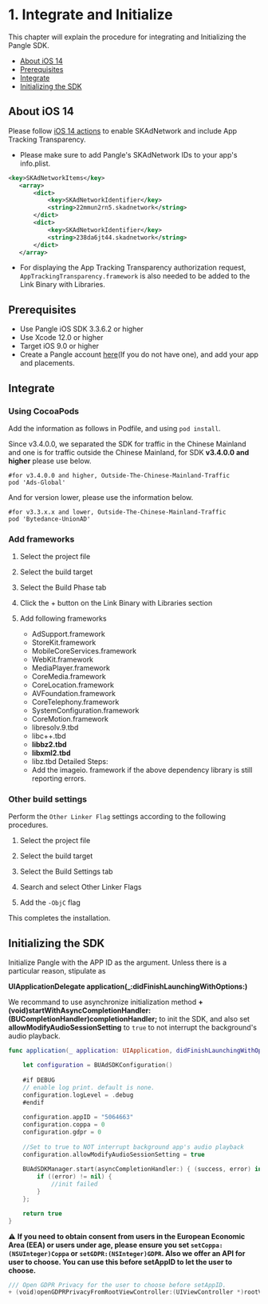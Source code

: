 # 1. Integrate and Initialize

This chapter will explain the procedure for integrating and Initializing the Pangle SDK.

* [About iOS 14](#start/ios14)
* [Prerequisites](#start/env)
* [Integrate](#start/integrate)
* [Initializing the SDK](#start/init)


<a name="start/ios14"></a>
## About iOS 14
Please follow [iOS 14 actions](https://www.pangleglobal.com/help/doc/5f4dc4271de305000ece82aa) to enable SKAdNetwork and include App Tracking Transparency.

- Please make sure to add Pangle's SKAdNetwork IDs to your app's info.plist.
```xml
<key>SKAdNetworkItems</key>
   <array>
       <dict>
           <key>SKAdNetworkIdentifier</key>
           <string>22mmun2rn5.skadnetwork</string>
       </dict>
       <dict>
           <key>SKAdNetworkIdentifier</key>
           <string>238da6jt44.skadnetwork</string>
       </dict>
   </array>
```

- For displaying the App Tracking Transparency authorization request, `AppTrackingTransparency.framework` is also needed to be added to the Link Binary with Libraries.


<a name="start/env"></a>
## Prerequisites

* Use Pangle iOS SDK 3.3.6.2 or higher
* Use Xcode 12.0 or higher
* Target iOS 9.0 or higher
* Create a Pangle account [here](https://www.pangleglobal.com/)(If you do not have one), and add your app and placements.


<a name="start/integrate"></a>
## Integrate
### Using CocoaPods
Add the information as follows in Podfile, and using `pod install`.

Since v3.4.0.0, we separated the SDK for traffic in the Chinese Mainland and one is for traffic outside the Chinese Mainland, for SDK **v3.4.0.0 and higher** please use below.

```
#for v3.4.0.0 and higher, Outside-The-Chinese-Mainland-Traffic
pod 'Ads-Global'
```

And for version lower, please use the information below.

```
#for v3.3.x.x and lower, Outside-The-Chinese-Mainland-Traffic
pod 'Bytedance-UnionAD'
```

### Add frameworks

1. Select the project file

2. Select the build target

3. Select the Build Phase tab

4. Click the + button on the Link Binary with Libraries section

5. Add following frameworks

    -   AdSupport.framework
    -   StoreKit.framework
    -   MobileCoreServices.framework
    -   WebKit.framework
    -   MediaPlayer.framework
    -   CoreMedia.framework
    -   CoreLocation.framework
    -   AVFoundation.framework
    -   CoreTelephony.framework
    -   SystemConfiguration.framework
    -   CoreMotion.framework
    -   libresolv.9.tbd
    -   libc++.tbd
    -   **libbz2.tbd**
    -   **libxml2.tbd**
    -   libz.tbd Detailed Steps:
    -   Add the imageio. framework if the above dependency library is still reporting errors.


### Other build settings

Perform the `Other Linker Flag` settings according to the following procedures.

1. Select the project file

2. Select the build target

3. Select the Build Settings tab

4. Search and select Other Linker Flags

5. Add the  `-ObjC` flag


This completes the installation.

<a name="start/init"></a>
## Initializing the SDK

Initialize Pangle with the APP ID as the argument. Unless there is a particular reason, stipulate as

**UIApplicationDelegate application(_:didFinishLaunchingWithOptions:)**

We recommand to use asynchronize initialization method **+ (void)startWithAsyncCompletionHandler:(BUCompletionHandler)completionHandler;** to init the SDK, and also set **allowModifyAudioSessionSetting** to `true` to not interrupt the background's audio playback.

```swift
func application(_ application: UIApplication, didFinishLaunchingWithOptions launchOptions: [UIApplicationLaunchOptionsKey: Any]?) -> Bool {

    let configuration = BUAdSDKConfiguration()
        
    #if DEBUG
    // enable log print. default is none.
    configuration.logLevel = .debug
    #endif
        
    configuration.appID = "5064663"
    configuration.coppa = 0
    configuration.gdpr = 0
        
    //Set to true to NOT interrupt background app's audio playback
    configuration.allowModifyAudioSessionSetting = true
        
    BUAdSDKManager.start(asyncCompletionHandler:) { (success, error) in
        if ((error) != nil) {
            //init failed
        }
    };

    return true
}
```

:warning: **If you need to obtain consent from users in the European Economic Area (EEA) or users under age, please ensure you set `setCoppa:(NSUInteger)Coppa` or `setGDPR:(NSInteger)GDPR`. Also we offer an API for user to choose. You can use this before setAppID to let the user to choose.**


```swift
/// Open GDPR Privacy for the user to choose before setAppID.
+ (void)openGDPRPrivacyFromRootViewController:(UIViewController *)rootViewController confirm:(BUConfirmGDPR)confirm;
```
